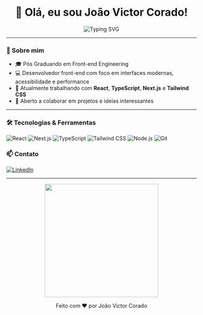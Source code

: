 <h1 align="center">👋 Olá, eu sou  João Victor Corado!</h1>

<p align="center">
  <img src="https://readme-typing-svg.demolab.com?font=Fira+Code&size=22&pause=1000&center=true&width=435&lines=Desenvolvedor+Front-End;Apaixonado+por+tecnologia;Sempre+aprendendo+novas+coisas!" alt="Typing SVG" />
</p>

---

### 🚀 Sobre mim

- 🎓 Pós Graduando em Front-end Engineering
- 💻 Desenvolvedor front-end com foco em interfaces modernas, acessibilidade e performance
- 🎯 Atualmente trabalhando com **React**, **TypeScript**, **Next.js** e **Tailwind CSS**
- 🤝 Aberto a colaborar em projetos e ideias interessantes

---

### 🛠️ Tecnologias & Ferramentas

![React](https://img.shields.io/badge/-React-61DAFB?style=flat-square&logo=react&logoColor=white)
![Next.js](https://img.shields.io/badge/-Next.js-000000?style=flat-square&logo=next.js)
![TypeScript](https://img.shields.io/badge/-TypeScript-3178C6?style=flat-square&logo=typescript&logoColor=white)
![Tailwind CSS](https://img.shields.io/badge/-Tailwind-38B2AC?style=flat-square&logo=tailwind-css)
![Node.js](https://img.shields.io/badge/-Node.js-339933?style=flat-square&logo=node.js&logoColor=white)
![Git](https://img.shields.io/badge/-Git-F05032?style=flat-square&logo=git&logoColor=white)



### 📫 Contato

[![LinkedIn](https://img.shields.io/badge/-LinkedIn-0077B5?style=flat-square&logo=linkedin)](https://www.linkedin.com/in/joaovictorcorado?utm_source=share&utm_campaign=share_via&utm_content=profile&utm_medium=ios_app)

---

<p align="center">
  <img src="https://media.giphy.com/media/qgQUggAC3Pfv687qPC/giphy.gif" width="300" />
</p>

<p align="center">Feito com ❤️ por João Victor Corado</p>
